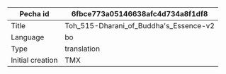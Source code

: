 |Pecha id | 6fbce773a05146638afc4d734a8f1df8
| --- | --- 
|Title | Toh_515-Dharani_of_Buddha's_Essence-v2 
|Language | bo
|Type | translation
|Initial creation | TMX